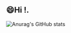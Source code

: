 ## 😄Hi !.

![Anurag's GitHub stats](https://github-readme-stats.vercel.app/api?username=redcoin96&show_icons=true&theme=radical)


